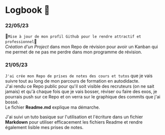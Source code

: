 # Logbook 📖

### 22/05/23
:rocket:`Mise à jour de mon profil Github pour le rendre attractif et professionnel`:rocket:  
_Création d'un Project_ dans mon Repo de révision pour avoir un Kanban qui me permet de ne pas me perdre dans mon programme de révision.

### 21/05/23
`J'ai crée mon Repo de prises de notes des cours et tutos` que je vais suivre tout au long de mon parcours de formation en autodidacte.   
J'ai rendu ce Repo public pour qu'il soit visible des recruteurs (on ne sait jamais) et qu'à chaque fois que je vais bosser, réviser ou faire des exos, 
je pourrais push sur ce Repo et on verra sur le graphique des commits que j'ai bossé.  
Le fichier **Readme.md** explique ma démarche.

J'ai suivi un tuto basique sur l'utilisation et l'écriture dans un fichier **Markdown** pour utiliser efficacement les fichiers Readme et rendre également lisible mes prises de notes.

